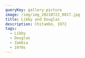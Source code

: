 ```yaml
---
queryKey: gallery-picture
image: /img/img_20210722_0017.jpg
title: Libby and Douglas
description: Chitambo, 1972
tags:
  - Libby
  - Douglas
  - Zambia
  - 1970s
---
```

